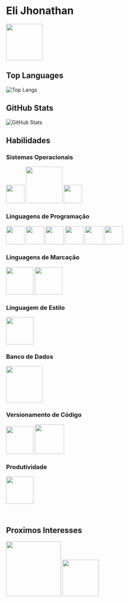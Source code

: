 # Eli Jhonathan
<a href="https://www.linkedin.com/in/eli-jhonathan-577a181a3/" target="_blank">
<img width="100px" src="https://th.bing.com/th/id/R.ef2f3c0ea2d1116f00a5bc56b8c066ce?rik=GYaDoFewrbjMYA&riu=http%3a%2f%2f1000marcas.net%2fwp-content%2fuploads%2f2020%2f01%2fLogo-Linkedin.png&ehk=S4bpGdTYO0hvPM28u%2bFMX4ma7sBWXFdx85iEGZWSx1I%3d&risl=&pid=ImgRaw&r=0">
</a>

## Top Languages
![Top Langs](https://github-readme-stats-git-masterrstaa-rickstaa.vercel.app/api/top-langs/?username=elijhonathan&layout=compact&bg_color=000&border_color=00FF00&title_color=A020F0&text_color=FF6347)

## GitHub Stats
![GitHub Stats](https://github-readme-stats.vercel.app/api?username=elijhonathan&theme=highcontrast&bg_color=000&border_color=00FF00&show_icons=true&icon_color=00FF00&title_color=A020F0&text_color=FF6347)


## Habilidades

### Sistemas Operacionais
<span>
<img width="50px" src="https://th.bing.com/th/id/R.087592d687f2b81f5d8e0560eac9c106?rik=JOLI%2bzvaRIXDgA&riu=http%3a%2f%2fwww.pngall.com%2fwp-content%2fuploads%2f2%2fWindows-Logo-PNG-Images.png&ehk=noVcICuMo3s8pUnPsTRXyyBMfkH8NOopcBvXjZewrPA%3d&risl=&pid=ImgRaw&r=0">
<img width="100px" src="https://logosmarcas.net/wp-content/uploads/2020/09/Linux-Simbolo.png">
<img width="50px" src="https://th.bing.com/th/id/R.15539ff92ba466e78223b4a29c06fc12?rik=Li2RmtQHbxt7HQ&pid=ImgRaw&r=0"></span><br>

### Linguagens de Programação
<span>
<img width="50px" src="https://www.senet.nl/wp-content/uploads/2021/03/NET_Logo.png">
<img width="50px" src="https://www.pngkit.com/png/full/101-1010012_download-png.png">
<img width="50px" src="https://www.pngkit.com/png/full/534-5342172_c-language-course-c-logo.png">
<img width="50px" src="https://seeklogo.com/images/C/c-logo-A44DB3D53C-seeklogo.com.png">
<img width="50px" src="https://brandslogos.com/wp-content/uploads/images/large/python-logo.png">
<img width="50px" src="https://upload.wikimedia.org/wikipedia/commons/6/6a/JavaScript-logo.png">
</span>

### Linguagens de Marcação
<span>
<img width="75px" src="https://th.bing.com/th/id/R.cae1b4f6b223fe5a7bb712b680cffa67?rik=DpBcDgsVsaTpvQ&riu=http%3a%2f%2fassets.stickpng.com%2fthumbs%2f5847f5bdcef1014c0b5e489c.png&ehk=ce9Og%2fYuXZic%2fTWR15NzqGIfTXj2rnuAd3m00U%2fIAWU%3d&risl=&pid=ImgRaw&r=0">
<img width="75px" src="https://th.bing.com/th/id/OIP.plSzXcrnJe39y9-UZqu1gwHaEj?rs=1&pid=ImgDetMain">

</span>

### Linguagem de Estilo
<span>
<img width="75px" src="https://logospng.org/download/css-3/logo-css-3-2048.png">

</span>

### Banco de Dados
<span>
<img width="100px" src="https://brandslogos.com/wp-content/uploads/images/large/mysql-logo-1.png">

</span>

### Versionamento de Código
<span>
<img width="75px" src="https://icon-library.com/images/github-icon-white/github-icon-white-6.jpg">
<img width="80px" src="https://www.sensioffice.com/expertise/git/git-001-v01-red-1000x750.png">

</span>


### Produtividade
<span>
<img width="75px" src="https://upload.wikimedia.org/wikipedia/commons/thumb/e/e9/Notion-logo.svg/1024px-Notion-logo.svg.png">

</span><br>



## Proximos Interesses
<span>
<img width="150px" src="https://download.logo.wine/logo/Java_(programming_language)/Java_(programming_language)-Logo.wine.png">
<img width="100px" src="https://pngimg.com/uploads/php/php_PNG43.png">

</span>


